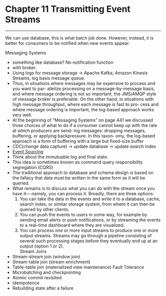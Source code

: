 # Chapter 11 Transmitting Event Streams
---
We can use database, this is what batch job done. However, instead, it is better for consumers to be notified when new events appear.

Messaging Systems
* something like database? No notification function
* with broker.
* Using logs for message storage -> Apache Kafka, Amazon Kinesis Streams, log basis message queue.
* Thus, in situations where messages may be expensive to process and you want to par‐ allelize processing on a message-by-message basis, and where message ordering is not so important, the JMS/AMQP style of message broker is preferable. On the other hand, in situations with high message throughput, where each message is fast to pro‐ cess and where message ordering is important, the log-based approach works very well.
* At the beginning of “Messaging Systems” on page 441 we discussed three choices of what to do if a consumer cannot keep up with the rate at which producers are send‐ ing messages: dropping messages, buffering, or applying backpressure. In this taxon‐ omy, the log-based approach is a form of buffering with a large but fixed-size buffer
* CDC(change data capture) -> update database -> update search index
* [Event Sourcing](https://zhuanlan.zhihu.com/p/38968012)
* Think about the immutuable log and final state.
* This idea is sometimes known as command query responsibility segregation (CQRS)
* The traditional approach to database and schema design is based on the fallacy that data must be written in the same form as it will be queried.
* What remains is to discuss what you can do with the stream once you have it— namely, you can process it. Broadly, there are three options:
  1. You can take the data in the events and write it to a database, cache, search index, or similar storage system, from where it can then be queried by other clients.
  2. You can push the events to users in some way, for example by sending email alerts or push notifications, or by streaming the events to a real-time dashboard where they are visualized. 
  3. You can process one or more input streams to produce one or more output streams. Streams may go through a pipeline consisting of several such processing stages before they eventually end up at an output (option 1 or 2).   
Stream Joins
* Stream-stream join (window join)
* Stream-table join (stream enrichment)
* Table-table join (materialized view maintenance)
Fault Tolerance
* Microbatching and checkpointing
* Atomic commit revisited
* Idempotence
* Rebuilding state after a failure
